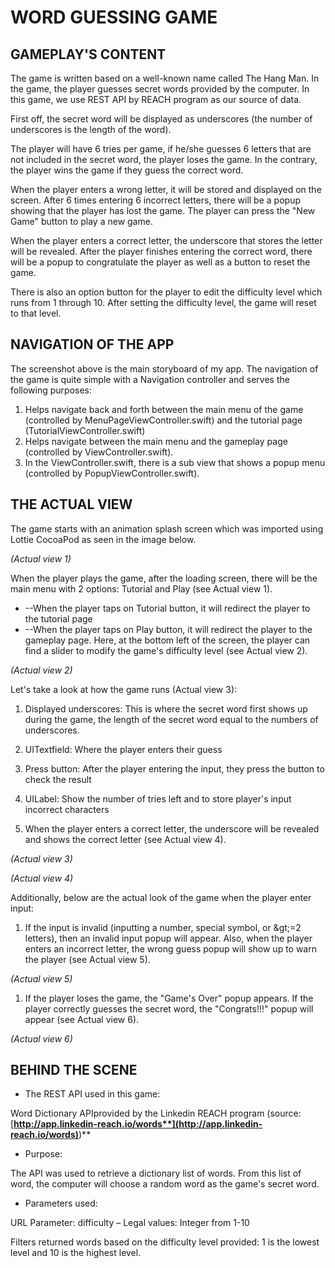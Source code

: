 # WORD GUESSING GAME

## GAMEPLAY&#39;S CONTENT

The game is written based on a well-known name called The Hang Man. In the game, the player guesses secret words provided by the computer. In this game, we use REST API by REACH program as our source of data.

First off, the secret word will be displayed as underscores (the number of underscores is the length of the word).

The player will have 6 tries per game, if he/she guesses 6 letters that are not included in the secret word, the player loses the game. In the contrary, the player wins the game if they guess the correct word.

When the player enters a wrong letter, it will be stored and displayed on the screen. After 6 times entering 6 incorrect letters, there will be a popup showing that the player has lost the game. The player can press the &quot;New Game&quot; button to play a new game.

When the player enters a correct letter, the underscore that stores the letter will be revealed. After the player finishes entering the correct word, there will be a popup to congratulate the player as well as a button to reset the game.

There is also an option button for the player to edit the difficulty level which runs from 1 through 10. After setting the difficulty level, the game will reset to that level.

## NAVIGATION OF THE APP

The screenshot above is the main storyboard of my app. The navigation of the game is quite simple with a Navigation controller and serves the following purposes:

1. Helps navigate back and forth between the main menu of the game (controlled by MenuPageViewController.swift) and the tutorial page (TutorialViewController.swift)
2. Helps navigate between the main menu and the gameplay page (controlled by ViewController.swift).
3. In the ViewController.swift, there is a sub view that shows a popup menu (controlled by PopupViewController.swift).

## THE ACTUAL VIEW

The game starts with an animation splash screen which was imported using Lottie CocoaPod as seen in the image below.



_(Actual view 1)_

When the player plays the game, after the loading screen, there will be the main menu with 2 options: Tutorial and Play (see Actual view 1).

- --When the player taps on Tutorial button, it will redirect the player to the tutorial page
- --When the player taps on Play button, it will redirect the player to the gameplay page. Here, at the bottom left of the screen, the player can find a slider to modify the game&#39;s difficulty level (see Actual view 2).



_(Actual view 2)_

Let&#39;s take a look at how the game runs (Actual view 3):

1. Displayed underscores: This is where the secret word first shows up during the game, the length of the secret word equal to the numbers of underscores.
2. UITextfield: Where the player enters their guess

3. Press button: After the player entering the input, they press the button to check the result

4. UILabel: Show the number of tries left and to store player&#39;s input incorrect characters

5. When the player enters a correct letter, the underscore will be revealed and shows the correct letter (see Actual view 4).



_(Actual view 3)_



_(Actual view 4)_

Additionally, below are the actual look of the game when the player enter input:

1. If the input is invalid (inputting a number, special symbol, or \&gt;=2 letters), then an invalid input popup will appear. Also, when the player enters an incorrect letter, the wrong guess popup will show up to warn the player (see Actual view 5).

_(Actual view 5)_

1. If the player loses the game, the &quot;Game&#39;s Over&quot; popup appears. If the player correctly guesses the secret word, the &quot;Congrats!!!&quot; popup will appear (see Actual view 6).



_(Actual view 6)_

## BEHIND THE SCENE

- The REST API used in this game:

Word Dictionary APIprovided by the Linkedin REACH program (source: [**http://app.linkedin-reach.io/words**](http://app.linkedin-reach.io/words)**)**

- Purpose:

The API was used to retrieve a dictionary list of words. From this list of word, the computer will choose a random word as the game&#39;s secret word.

- Parameters used:

URL Parameter: difficulty – Legal values: Integer from 1-10

Filters returned words based on the difficulty level provided: 1 is the lowest level and 10 is the highest level.
